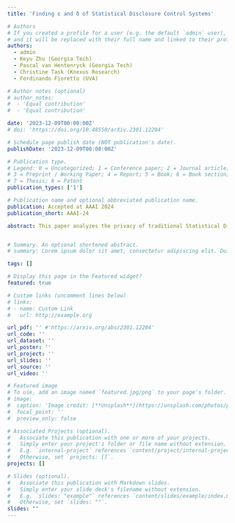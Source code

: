 ```yaml
---
title: 'Finding ε and δ of Statistical Disclosure Control Systems'

# Authors
# If you created a profile for a user (e.g. the default `admin` user), write the username (folder name) here
# and it will be replaced with their full name and linked to their profile.
authors:
  - admin
  - Keyu Zhu (Georgia Tech)
  - Pascal van Hentenryck (Georgia Tech)
  - Christine Task (Knexus Research)
  - Ferdinando Fioretto (UVA)

# Author notes (optional)
# author_notes:
#  - 'Equal contribution'
#  - 'Equal contribution'

date: '2023-12-09T00:00:00Z'
# doi: 'https://doi.org/10.48550/arXiv.2301.12204'

# Schedule page publish date (NOT publication's date).
publishDate: '2023-12-09T00:00:00Z'

# Publication type.
# Legend: 0 = Uncategorized; 1 = Conference paper; 2 = Journal article;
# 3 = Preprint / Working Paper; 4 = Report; 5 = Book; 6 = Book section;
# 7 = Thesis; 8 = Patent
publication_types: ['1']

# Publication name and optional abbreviated publication name.
publication: Accepted at AAAI 2024
publication_short: AAAI-24

abstract: This paper analyzes the privacy of traditional Statistical Disclosure Control (SDC) systems under a differential privacy interpretation. SDCs, such as cell suppression and swapping, promise to safeguard the confidentiality of data and are routinely adopted in data analyses with profound societal and economic impacts.  Through a formal analysis and empirical evaluation on demographic data from real household in the U.S., the paper shows that widely adopted SDC systems not only induce vastly larger privacy losses than classical differential privacy mechanisms, but, they may also come at a cost of larger accuracy and fairness. 


# Summary. An optional shortened abstract.
# summary: Lorem ipsum dolor sit amet, consectetur adipiscing elit. Duis posuere tellus ac convallis placerat. Proin tincidunt magna sed ex sollicitudin condimentum.

tags: []

# Display this page in the Featured widget?
featured: true

# Custom links (uncomment lines below)
# links:
# - name: Custom Link
#   url: http://example.org

url_pdf: '' #'https://arxiv.org/abs/2301.12204'
url_code: ''
url_dataset: ''
url_poster: ''
url_project: ''
url_slides: ''
url_source: ''
url_video: ''

# Featured image
# To use, add an image named `featured.jpg/png` to your page's folder.
# image:
#  caption: 'Image credit: [**Unsplash**](https://unsplash.com/photos/pLCdAaMFLTE)'
#  focal_point: ''
#  preview_only: false

# Associated Projects (optional).
#   Associate this publication with one or more of your projects.
#   Simply enter your project's folder or file name without extension.
#   E.g. `internal-project` references `content/project/internal-project/index.md`.
#   Otherwise, set `projects: []`.
projects: []

# Slides (optional).
#   Associate this publication with Markdown slides.
#   Simply enter your slide deck's filename without extension.
#   E.g. `slides: "example"` references `content/slides/example/index.md`.
#   Otherwise, set `slides: ""`.
slides: ""
---
```

